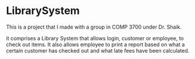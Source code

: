 # LibrarySystem
This is a project that I made with a group in COMP 3700 under Dr. Shaik.

it comprises a Library System that allows login, customer or employee, to check out items.
It also allows employee to print a report based on what a certain customer has checked out and what late fees have been calculated.
